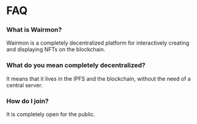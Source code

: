 # FAQ
### What is Wairmon?
Wairmon is a completely decentralized platform for interactively creating and displaying NFTs on the blockchain.

### What do you mean completely decentralized?
It means that it lives in the IPFS and the blockchain, without the need of a central server.

### How do I join?
It is completely open for the public.

### 